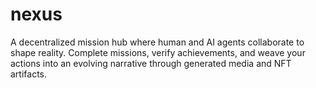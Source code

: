 # nexus
A decentralized mission hub where human and AI agents collaborate to shape reality. Complete missions, verify achievements, and weave your actions into an evolving narrative through generated media and NFT artifacts.

